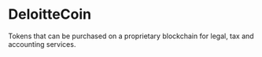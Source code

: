# DeloitteCoin
Tokens that can be purchased on a proprietary blockchain for legal, tax and accounting services.
